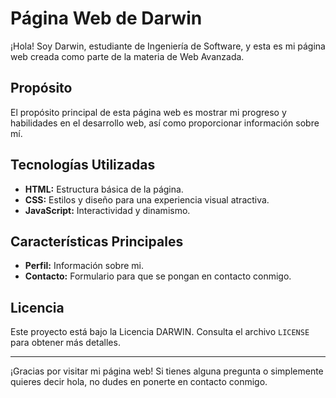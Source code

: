 # Página Web de Darwin

¡Hola! Soy Darwin, estudiante de Ingeniería de Software, y esta es mi página web creada como parte de la materia de Web Avanzada.

## Propósito

El propósito principal de esta página web es mostrar mi progreso y habilidades en el desarrollo web, así como proporcionar información sobre mí.

## Tecnologías Utilizadas

- **HTML:** Estructura básica de la página.
- **CSS:** Estilos y diseño para una experiencia visual atractiva.
- **JavaScript:** Interactividad y dinamismo.

## Características Principales

- **Perfil:** Información sobre mi.
- **Contacto:** Formulario para que se pongan en contacto conmigo.

## Licencia

Este proyecto está bajo la Licencia DARWIN. Consulta el archivo `LICENSE` para obtener más detalles.

---

¡Gracias por visitar mi página web! Si tienes alguna pregunta o simplemente quieres decir hola, no dudes en ponerte en contacto conmigo.
